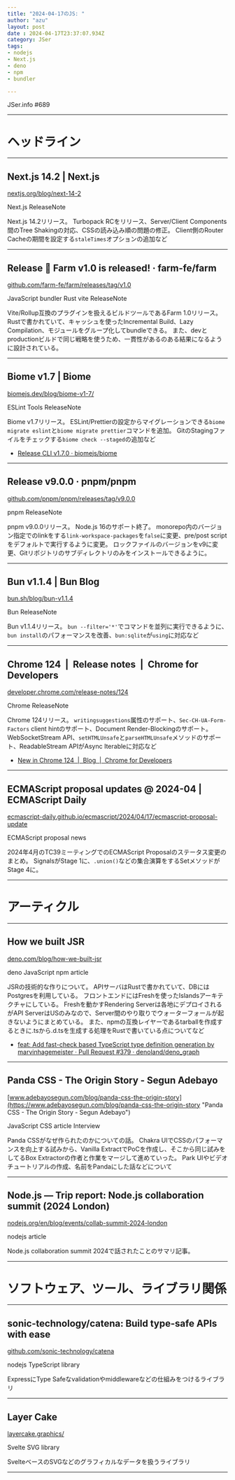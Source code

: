 ```yaml
---
title: "2024-04-17のJS: "
author: "azu"
layout: post
date : 2024-04-17T23:37:07.934Z
category: JSer
tags:
- nodejs
- Next.js
- deno
- npm
- bundler

---
```


JSer.info #689

----

<h1 class="site-genre">ヘッドライン</h1>

----

## Next.js 14.2 | Next.js
[nextjs.org/blog/next-14-2](https://nextjs.org/blog/next-14-2 "Next.js 14.2 | Next.js")
<p class="jser-tags jser-tag-icon"><span class="jser-tag">Next.js</span> <span class="jser-tag">ReleaseNote</span></p>

Next.js 14.2リリース。
Turbopack RCをリリース、Server/Client Components間のTree Shakingの対応、CSSの読み込み順の問題の修正。
Client側のRouter Cacheの期間を設定する`staleTimes`オプションの追加など


----

## Release 🚀 Farm v1.0 is released! · farm-fe/farm
[github.com/farm-fe/farm/releases/tag/v1.0](https://github.com/farm-fe/farm/releases/tag/v1.0 "Release 🚀 Farm v1.0 is released! · farm-fe/farm")
<p class="jser-tags jser-tag-icon"><span class="jser-tag">JavaScript</span> <span class="jser-tag">bundler</span> <span class="jser-tag">Rust</span> <span class="jser-tag">vite</span> <span class="jser-tag">ReleaseNote</span></p>

Vite/Rollup互換のプラグインを扱えるビルドツールであるFarm 1.0リリース。
Rustで書かれていて、キャッシュを使ったIncremental Build、Lazy Compilation、モジュールをグループ化してbundleできる。
また、devとproductionビルドで同じ戦略を使うため、一貫性があるのある結果になるように設計されている。


----

## Biome v1.7 | Biome
[biomejs.dev/blog/biome-v1-7/](https://biomejs.dev/blog/biome-v1-7/ "Biome v1.7 | Biome")
<p class="jser-tags jser-tag-icon"><span class="jser-tag">ESLint</span> <span class="jser-tag">Tools</span> <span class="jser-tag">ReleaseNote</span></p>

Biome v1.7リリース。
ESLint/Prettierの設定からマイグレーションできる`biome migrate eslint`と`biome migrate prettier`コマンドを追加。
GitのStagingファイルをチェックする`biome check --staged`の追加など

- [Release CLI v1.7.0 · biomejs/biome](https://github.com/biomejs/biome/releases/tag/cli%2Fv1.7.0 "Release CLI v1.7.0 · biomejs/biome")

----

## Release v9.0.0 · pnpm/pnpm
[github.com/pnpm/pnpm/releases/tag/v9.0.0](https://github.com/pnpm/pnpm/releases/tag/v9.0.0 "Release v9.0.0 · pnpm/pnpm")
<p class="jser-tags jser-tag-icon"><span class="jser-tag">pnpm</span> <span class="jser-tag">ReleaseNote</span></p>

pnpm v9.0.0リリース。
Node.js 16のサポート終了。
monorepo内のバージョン指定でのlinkをする`link-workspace-packages`を`false`に変更、pre/post scriptをデフォルトで実行するように変更。
ロックファイルのバージョンをv9に変更、Gitリポジトリのサブディレクトリのみをインストールできるように。


----

## Bun v1.1.4 | Bun Blog
[bun.sh/blog/bun-v1.1.4](https://bun.sh/blog/bun-v1.1.4 "Bun v1.1.4 | Bun Blog")
<p class="jser-tags jser-tag-icon"><span class="jser-tag">Bun</span> <span class="jser-tag">ReleaseNote</span></p>

Bun v1.1.4リリース。
`bun --filter='*'`でコマンドを並列に実行できるように、`bun install`のパフォーマンスを改善、`bun:sqlite`が`using`に対応など


----

## Chrome 124  |  Release notes  |  Chrome for Developers
[developer.chrome.com/release-notes/124](https://developer.chrome.com/release-notes/124 "Chrome 124  |  Release notes  |  Chrome for Developers")
<p class="jser-tags jser-tag-icon"><span class="jser-tag">Chrome</span> <span class="jser-tag">ReleaseNote</span></p>

Chrome 124リリース。
`writingsuggestions`属性のサポート、`Sec-CH-UA-Form-Factors` client hintのサポート、Document Render-Blockingのサポート。
WebSocketStream API、`setHTMLUnsafe`と`parseHTMLUnsafe`メソッドのサポート、ReadableStream APIがAsync Iterableに対応など

- [New in Chrome 124  |  Blog  |  Chrome for Developers](https://developer.chrome.com/blog/new-in-chrome-124 "New in Chrome 124  |  Blog  |  Chrome for Developers")

----

## ECMAScript proposal updates @ 2024-04 | ECMAScript Daily
[ecmascript-daily.github.io/ecmascript/2024/04/17/ecmascript-proposal-update](https://ecmascript-daily.github.io/ecmascript/2024/04/17/ecmascript-proposal-update "ECMAScript proposal updates @ 2024-04 | ECMAScript Daily")
<p class="jser-tags jser-tag-icon"><span class="jser-tag">ECMAScript</span> <span class="jser-tag">proposal</span> <span class="jser-tag">news</span></p>

2024年4月のTC39ミーティングでのECMAScript Proposalのステータス変更のまとめ。
SignalsがStage 1に、`.union()`などの集合演算をするSetメソッドがStage 4に。


----
<h1 class="site-genre">アーティクル</h1>

----

## How we built JSR
[deno.com/blog/how-we-built-jsr](https://deno.com/blog/how-we-built-jsr "How we built JSR")
<p class="jser-tags jser-tag-icon"><span class="jser-tag">deno</span> <span class="jser-tag">JavaScript</span> <span class="jser-tag">npm</span> <span class="jser-tag">article</span></p>

JSRの技術的な作りについて。
APIサーバはRustで書かれていて、DBにはPostgresを利用している。
フロントエンドにはFreshを使ったIslandsアーキテクチャにしている。
Freshを動かすRendering Serverは各地にデプロイされるがAPI ServerはUSのみなので、Server間のやり取りでウォーターフォールが起きないようにまとめている。
また、npmの互換レイヤーであるtarballを作成するときに.tsから.d.tsを生成する処理をRustで書いている点についてなど

- [feat: Add fast-check based TypeScript type definition generation by marvinhagemeister · Pull Request #379 · denoland/deno\_graph](https://github.com/denoland/deno_graph/pull/379 "feat: Add fast-check based TypeScript type definition generation by marvinhagemeister · Pull Request #379 · denoland/deno\_graph")

----

## Panda CSS - The Origin Story - Segun Adebayo
[www.adebayosegun.com/blog/panda-css-the-origin-story](https://www.adebayosegun.com/blog/panda-css-the-origin-story "Panda CSS - The Origin Story - Segun Adebayo")
<p class="jser-tags jser-tag-icon"><span class="jser-tag">JavaScript</span> <span class="jser-tag">CSS</span> <span class="jser-tag">article</span> <span class="jser-tag">Interview</span></p>

Panda CSSがなぜ作られたのかについての話。
Chakra UIでCSSのパフォーマンスを向上する試みから、Vanilla ExtractでPoCを作成し、そこから同じ試みをしてるBox Extractorの作者と作業をマージして進めていった。
Park UIやビデオチュートリアルの作成、名前をPandaにした話などについて


----

## Node.js — Trip report: Node.js collaboration summit (2024 London)
[nodejs.org/en/blog/events/collab-summit-2024-london](https://nodejs.org/en/blog/events/collab-summit-2024-london "Node.js — Trip report: Node.js collaboration summit (2024 London)")
<p class="jser-tags jser-tag-icon"><span class="jser-tag">nodejs</span> <span class="jser-tag">article</span></p>

Node.js collaboration summit 2024で話されたことのサマリ記事。


----
<h1 class="site-genre">ソフトウェア、ツール、ライブラリ関係</h1>

----

## sonic-technology/catena: Build type-safe APIs with ease
[github.com/sonic-technology/catena](https://github.com/sonic-technology/catena "sonic-technology/catena: Build type-safe APIs with ease")
<p class="jser-tags jser-tag-icon"><span class="jser-tag">nodejs</span> <span class="jser-tag">TypeScript</span> <span class="jser-tag">library</span></p>

ExpressにType Safeなvalidationやmiddlewareなどの仕組みをつけるライブラリ


----

## Layer Cake
[layercake.graphics/](https://layercake.graphics/ "Layer Cake")
<p class="jser-tags jser-tag-icon"><span class="jser-tag">Svelte</span> <span class="jser-tag">SVG</span> <span class="jser-tag">library</span></p>

SvelteベースのSVGなどのグラフィカルなデータを扱うライブラリ


----
